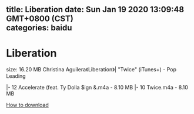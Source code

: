 
title: Liberation
date: Sun Jan 19 2020 13:09:48 GMT+0800 (CST)    
categories: baidu
---

# Liberation
size: 16.20 MB
 Christina Aguilera《Liberation》| "Twice" (iTunes+) - Pop Leading
 
|- 12 Accelerate (feat. Ty Dolla $ign &.m4a - 8.10 MB
|- 10 Twice.m4a - 8.10 MB

[How to download](https://bpcam.bemobtrk.com/go/2ceec3aa-1ca2-46d6-b9ff-aaa5c184517c?jno=411)